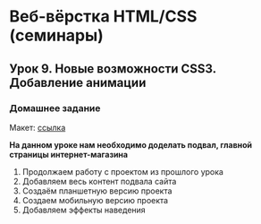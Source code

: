 # Веб-вёрстка HTML/CSS (семинары)
## Урок 9. Новые возможности CSS3. Добавление анимации
### Домашнее задание

Макет: [ссылка](https://www.figma.com/file/mnLY69cYE5cqWM5w6n5hXx/Seo-%26-Digital-Marketing-Landing-Page?node-id=190%3A1194)

**На данном уроке нам необходимо доделать подвал, главной страницы интернет-магазина**
1. Продолжаем работу с проектом из прошлого урока
2. Добавляем весь контент подвала сайта
3. Создаём планшетную версию проекта
4. Создаем мобильную версию проекта
5. Добавляем эффекты наведения
